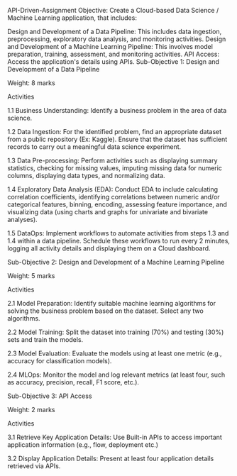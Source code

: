 API-Driven-Assignment
Objective: Create a Cloud-based Data Science / Machine Learning application, that includes:

Design and Development of a Data Pipeline: This includes data ingestion, preprocessing, exploratory data analysis, and monitoring activities.
Design and Development of a Machine Learning Pipeline: This involves model preparation, training, assessment, and monitoring activities.
API Access: Access the application's details using APIs.
Sub-Objective 1: Design and Development of a Data Pipeline

Weight: 8 marks

Activities

1.1 Business Understanding: Identify a business problem in the area of data science.

1.2 Data Ingestion: For the identified problem, find an appropriate dataset from a public repository (Ex: Kaggle). Ensure that the dataset has sufficient records to carry out a meaningful data science experiment.

1.3 Data Pre-processing: Perform activities such as displaying summary statistics, checking for missing values, imputing missing data for numeric columns, displaying data types, and normalizing data.

1.4 Exploratory Data Analysis (EDA): Conduct EDA to include calculating correlation coefficients, identifying correlations between numeric and/or categorical features, binning, encoding, assessing feature importance, and visualizing data (using charts and graphs for univariate and bivariate analyses).

1.5 DataOps: Implement workflows to automate activities from steps 1.3 and 1.4 within a data pipeline. Schedule these workflows to run every 2 minutes, logging all activity details and displaying them on a Cloud dashboard.

Sub-Objective 2: Design and Development of a Machine Learning Pipeline

Weight: 5 marks

Activities

2.1 Model Preparation: Identify suitable machine learning algorithms for solving the business problem based on the dataset. Select any two algorithms.

2.2 Model Training: Split the dataset into training (70%) and testing (30%) sets and train the models.

2.3 Model Evaluation: Evaluate the models using at least one metric (e.g., accuracy for classification models).

2.4 MLOps: Monitor the model and log relevant metrics (at least four, such as accuracy, precision, recall, F1 score, etc.).

Sub-Objective 3: API Access

Weight: 2 marks

Activities

3.1 Retrieve Key Application Details: Use Built-in APIs to access important application information (e.g., flow, deployment etc.)

3.2 Display Application Details: Present at least four application details retrieved via APIs.